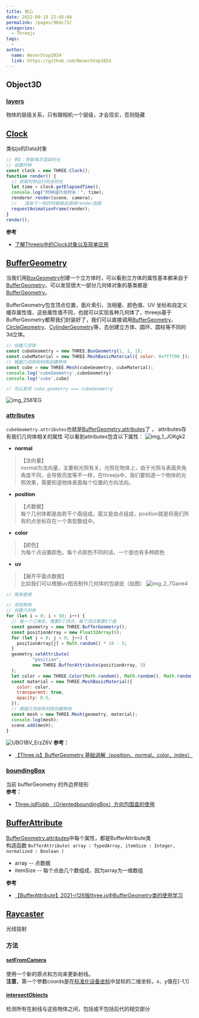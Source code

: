 ```yaml
---
title: 核心
date: 2022-09-15 22:45:04
permalink: /pages/96dc73/
categories:
  - Threejs
tags:
  - 
author: 
  name: NeverStop1024
  link: https://github.com/NeverStop1024
---
```

## Object3D
### [layers](https://threejs.org/docs/index.html#api/zh/core/Object3D.layers)
物体的层级关系，只有跟相机一个层级，才会现实，否则隐藏

## [Clock](https://threejs.org/docs/index.html#api/zh/core/Clock)
类似js的Data对象
```javascript
// 例1：获取每次渲染时长
// 设置时钟
const clock = new THREE.Clock();
function render() {
  // 获取时钟运行的总时长
  let time = clock.getElapsedTime();
  console.log("时钟运行总时长：", time);
  renderer.render(scene, camera);
  //   渲染下一帧的时候就会调用render函数
  requestAnimationFrame(render);
}
render();
```
**参考**
* [了解Threejs中的Clock对象以及简单应用](https://blog.csdn.net/PirateRaccoon/article/details/121671307)

## [BufferGeometry](https://threejs.org/docs/index.html#api/zh/core/BufferGeometry)
当我们用[BoxGeometry](https://threejs.org/docs/index.html#api/zh/geometries/BoxGeometry)创建一个立方体时，可以看到立方体的属性基本都来自于[BufferGeometry](https://threejs.org/docs/index.html#api/zh/geometries/BoxGeometry.parameters)，可以发现很大一部分几何体对象的基类都是[BufferGeometry](https://threejs.org/docs/index.html#api/zh/core/BufferGeometry)。  

BufferGeometry包含顶点位置，面片索引、法相量、颜色值、UV 坐标和自定义缓存属性值，这些属性值不同，也就可以实现各种几何体了，threejs基于BufferGeometry都帮我们封装好了，我们可以直接调用[BufferGeometry](https://threejs.org/docs/index.html#api/zh/geometries/BoxGeometry)、[CircleGeometry](https://threejs.org/docs/index.html#api/zh/geometries/CircleGeometry)、[CylinderGeometry](https://threejs.org/docs/index.html#api/zh/geometries/CylinderGeometry)等，去创建立方体、圆环、圆柱等不同的3d立体。
```javascript
// 创建几何体
const cubeGeometry = new THREE.BoxGeometry(1, 1, 1);
const cubeMaterial = new THREE.MeshBasicMaterial({ color: 0xffff00 });
// 根据几何体和材质创建物体
const cube = new THREE.Mesh(cubeGeometry, cubeMaterial);
console.log('cubeGeometry',cubeGeometry)
console.log('cube',cube)

// 可以发现 cube.geometry === cubeGeometry
```
![img_2561EG](https://cdn.jsdelivr.net/gh/NeverStop1024/images-store@main/blog/img_2561EG.png)
### [attributes](https://threejs.org/docs/index.html#api/zh/core/BufferGeometry.attributes)
`cubeGeometry.attributes`也就是[BufferGeometry.attributes](https://threejs.org/docs/index.html#api/zh/core/BufferGeometry.attributes)了 ， attributes存有我们几何体相关的属性
可以看到attributes包含以下属性：
![img_1_JOKgk2](https://cdn.jsdelivr.net/gh/NeverStop1024/images-store@main/blog/img_1_JOKgk2.png)

* **normal**  
> 【法向量】  
> normal为法向量，主要和光照有关，光照在物体上，由于光照与表面夹角角度不同，会导致亮度等不一样，在threejs中，我们要知道一个物体的光照效果，需要知道物体表面每个位置的方向法向。

* **position**
> 【点数据】  
> 每个几何体都是由若干个面组成，面又是由点组成，position就是将我们所有的点坐标存在一个类型数组中。

* **color**
> 【颜色】  
> 为每个点设置颜色，每个点颜色不同的话，一个面也有多种颜色

* **uv**
> 【展开平面点数据】  
> 比如我们可以根据uv图去制作几何体的包装纸（贴图）
![img_2_7Gane4](https://cdn.jsdelivr.net/gh/NeverStop1024/images-store@main/blog/img_2_7Gane4.png)

```javascript
// 简单使用

// 添加物体
// 创建几何体
for (let i = 0; i < 50; i++) {
  // 每一个三角形，需要3个顶点，每个顶点需要3个值
  const geometry = new THREE.BufferGeometry();
  const positionArray = new Float32Array(9);
  for (let j = 0; j < 9; j++) {
    positionArray[j] = Math.random() * 10 - 5;
  }
  geometry.setAttribute(
          "position",
          new THREE.BufferAttribute(positionArray, 3)
  );
  let color = new THREE.Color(Math.random(), Math.random(), Math.random());
  const material = new THREE.MeshBasicMaterial({
    color: color,
    transparent: true,
    opacity: 0.5,
  });
  // 根据几何体和材质创建物体
  const mesh = new THREE.Mesh(geometry, material);
  console.log(mesh);
  scene.add(mesh);
}
```
![UBO1BV_ErzZ6V](https://cdn.jsdelivr.net/gh/NeverStop1024/images-store@main/blog/UBO1BV_ErzZ6V.png)
**参考：**
* [【Three.js】BufferGeometry 基础讲解（position、normal、color、index）](https://blog.csdn.net/qq_34695703/article/details/110431789)
### [boundingBox](https://threejs.org/docs/index.html#api/zh/core/BufferGeometry.boundingBox)
当前 bufferGeometry 的外边界矩形  
**参考：**  
* [Three.js的obb （OrientedboundingBox）方向包围盒的使用](https://blog.csdn.net/qq_30100043/article/details/108279149)
## [BufferAttribute](https://threejs.org/docs/index.html#api/zh/core/BufferAttribute)
[BufferGeometry.attributes](https://threejs.org/docs/index.html#api/zh/core/BufferGeometry.attributes)中每个属性，都是BufferAttribute类  
构造函数 `BufferAttribute( array : TypedArray, itemSize : Integer, normalized : Boolean )`
* array -- 点数据
* itemSize -- 每个点由几个数组成，因为array为一维数组

**参考**
* [【BufferAttribute】2021-r126版three.js中BufferGeometry类的使用学习](https://blog.csdn.net/qq_41562387/article/details/114460892)

## [Raycaster](https://threejs.org/docs/index.html?q=Ra#api/zh/core/Raycaster)
光线投射
### 方法
#### [setFromCamera](https://threejs.org/docs/index.html?q=Ra#api/zh/core/Raycaster.setFromCamera)
使用一个新的原点和方向来更新射线。  
**注意**，第一个参数coords是在[标准化设备坐标](https://blog.csdn.net/CALL_LKC/article/details/81411034?utm_source=blogxgwz1)中鼠标的二维坐标，x、y值在[-1,1]
#### [intersectObjects](https://threejs.org/docs/index.html?q=Ra#api/zh/core/Raycaster.intersectObjects)
检测所有在射线与这些物体之间，包括或不包括后代的相交部分


